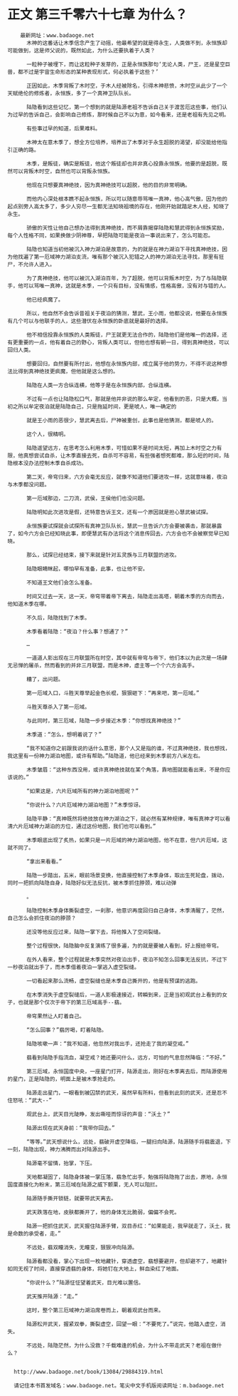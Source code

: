 # 正文 第三千零六十七章 为什么？
        最新网址：www.badaoge.net
          木神的这番话让木季信念产生了动摇，他最希望的就是得永生，人类做不到，永恒族却可能做到，这是师父说的，既然如此，为什么还要执着于人类？
      
          一粒种子被埋下，而让这粒种子发芽的，正是永恒族那句‘无论人类，尸王，还是星空巨兽，都不过是宇宙生命形态的某种表现形式，何必执着于这些？’
      
          正因如此，木季背叛了木时空，于木人经被除名，引得木神悲愤，木时空从此少了一个天赋绝伦的修炼者，永恒族，多了一个真神卫队队长。
      
          陆隐看到这些记忆，第一个想到的就是陆源老祖不告诉自己关于渡苦厄这些事，他们认为过早的告诉自己，会影响自己修炼，那时候自己不以为意，如今看来，还是老祖有先见之明。
      
          有些事过早的知道，后果难料。
      
          木神太在意木季了，想全方位培养，培养出了木季对于永生超脱的渴望，却没能给他指引正确的路。
      
          木季，是叛徒，确实是叛徒，他这个叛徒却也并非真心投靠永恒族，他要的是超脱，既然可以背叛木时空，自然也可以背叛永恒族。
      
          他现在只想要真神绝技，因为真神绝技可以超脱，他的目的非常明确。
      
          而他内心深处根本瞧不起永恒族，所以可以随意辱骂唯一真神，他心高气傲，因为他的起点别旁人高太多了，多少人穷尽一生都无法知晓祖境的存在，他刚开始就踏足木人经，知晓了永生。
      
          骄傲的天性让他自己想办法得到真神绝技，而不屑靠揭穿陆隐和慧武得到永恒族奖励，每个人性格不同，如果换做少阴神尊，早把陆隐可能是夜泊一事说出来了，怎么可能忍。
      
          陆隐也知道当初他被沉入神力湖泊是故意的，为的就是在神力湖泊下寻找真神绝技，因为他找遍了第一厄域神力湖泊支流，唯有那个被沉入犯错之人的神力湖泊无法寻找，那里有狂尸，不允许人进入。
      
          为了真神绝技，他可以被沉入湖泊百年，为了超脱，他可以背叛木时空，为了与陆隐联手，他可以骂唯一真神，这就是木季，一个只有目标，没有情感，性格高傲，没有对与错的人。
      
          他已经疯魔了。
      
          所以，他自然不会告诉昔祖关于夜泊的猜测，慧武，王小雨，他都没说，他要在永恒族有几个可以与他联手的人，这些潜伏在永恒族的卧底就是最好的选择。
      
          他不相信投靠永恒族的人类叛徒，尸王就更无法合作的，陆隐他们是他唯一的选择，还有更重要的一点，他有着自己的野心，背叛人类可以，但他也想有朝一日，得到真神绝技，可以回归人类。
      
          想要回归，自然要有所付出，他想在永恒族内部，成立属于他的势力，不得不说这种想法比得到真神绝技更疯魔，但他就是这么想的。
      
          陆隐在人类一方合纵连横，他等于是在永恒族内部，合纵连横。
      
          不过有一点也让陆隐松口气，那就是他并非说的那么牟定，他看到的恶，只是大概，当初之所以牟定夜泊就是陆隐自己，只是拖延时间，更是唬人，唯一确定的
      
          就是王小雨的恶很少，慧武离去后，尸神被重创，此事也是他猜测，都是唬人的。
      
          这个人，很精明。
      
          陆隐遥望远方，在思考怎么利用木季，可惜如果不是时间太短，再加上木时空之力有限，他真想尝试自杀，让木季直接去死，自杀可不容易，有些强者想死都难，那么短的时间，陆隐根本没办法控制木季自杀成功。
      
          第二天，帝穹归来，六方会毫无反应，就像不知道他们要进攻一样，这就意味着，夜泊与木季都没问题。
      
          第一厄域那边，二刀流，武侯，王侯他们也没问题。
      
          陆隐明知此次进攻是假，还特意告诉王文，还有一个原因就是担心慧武被试探。
      
          永恒族要试探就会试探所有真神卫队队长，慧武一旦告诉六方会要被袭击，那就暴露了，如今六方会已经知晓此事，即便慧武有办法将这个消息传回去，六方会也不会被察觉早已知晓。
      
          那么，试探已经结束，接下来就是针对五灵族与三月联盟的进攻。
      
          陆隐眼睛眯起，哪怕早有准备，此事，也让他不安。
      
          不知道王文他们会怎么准备。
      
          时间又过去一天，这一天，帝穹带着帝下离去，陆隐走出高塔，朝着木季的方向而去，他知道木季在哪。
      
          不久后，陆隐找到了木季。
      
          木季看着陆隐：“夜泊？什么事？想通了？”
      
          …
      
          一道道人影出现在三月联盟所在时空，其中就有帝穹与帝下，他们本以为此次是一场肆无忌惮的屠杀，然而看到的并非三月联盟，而是木神，虚主等一个个六方会高手。
      
          糟了，出问题。
      
          第一厄域入口，斗胜天尊举起金色长棍，狠狠砸下：“再来吧，第一厄域。”
      
          斗胜天尊杀入了第一厄域。
      
          与此同时，第三厄域，陆隐一步步接近木季：“你想找真神绝技？”
      
          木季道：“怎么，想明着说了？”
      
          “我不知道你之前跟我说的话什么意思，那个人又是指的谁，不过真神绝技，我也想找，我这里有一份神力湖泊地图，或许有帮助。”陆隐道，他已经来到木季前方八米左右。
      
          木季皱眉：“这种东西没用，或许真神绝技就在某个角落，靠地图就能看出来，不是你应该说的。”
      
          “如果这是，六片厄域所有的神力湖泊地图呢？”
      
          “你说什么？六片厄域神力湖泊地图？”木季惊讶。
      
          陆隐平静：“真神既然将绝技放在神力湖泊之下，就必然有某种规律，唯有真神才可以看清六片厄域神力湖泊的方位，通过这份地图，我们也可以看到。”
      
          木季眼底出现了炙热，如果只是一片厄域的神力湖泊地图，他不在意，但六片厄域，这就不同了。
      
          “拿出来看看。”
      
          陆隐一步踏出，五米，眼前场景变换，他直接控制了木季身体，取出生死轮盘，拨动，同时一把抓向陆隐自身，陆隐好似无法反抗，被木季抓住脖颈，难以动弹
      
          。
      
          陆隐控制木季身体撕裂虚空，一刹那，他意识再度回归自己身体，木季清醒了，茫然，自己怎么会抓住夜泊的脖颈？
      
          还没等他反应过来，陆隐一掌下去，将他推入了空间裂缝。
      
          整个过程很快，陆隐脑中反复演练了很多遍，为的就是要被人看到，好上报给帝穹。
      
          在外人看来，整个过程就是木季突然对夜泊出手，夜泊不知怎么回事无法反抗，不过下一秒夜泊就出手了，而木季借着夜泊一掌逃入虚空裂缝。
      
          一切看起来那么流畅，虚空裂缝也是木季自己撕开的，他是有预谋的逃跑。
      
          在木季消失于虚空裂缝后，一道人影极速接近，转瞬到来，正是当初观武台上看到的女子，也就是那个仅次于帝下的第三厄域高手--翡。
      
          帝穹果然让人盯着自己。
      
          “怎么回事？”翡厉喝，盯着陆隐。
      
          陆隐咳嗽一声：“我不知道，他忽然对我出手，还抢走了我的凝空戒。”
      
          翡看到陆隐手指流血，凝空戒？她还要问什么，远方，可怕的气息忽然降临：“不好。”
      
          第三厄域，永恒国度中央，一座星门打开，陆源走出，刚好在木季离去后，而陆源使用的星门，正是陆隐的，明面上是被木季抢走的。
      
          陆源走出星门，一眼看到被囚禁的武天，虽然早有所料，但看到此刻的武天，还是忍不住怒吼：“武大--”
      
          观武台上，武天目光陡睁，发出嘶哑而惊讶的声音：“沃土？”
      
          陆源出现在武天身前：“我带你回去。”
      
          “等等。”武天想说什么，远处，翡破开虚空降临，一腿扫向陆源，陆源随手将翡震退，下一刻，陆隐出现，神力沸腾而出对陆源出手。
      
          陆源毫不留情，抬掌，下压。
      
          天地都凝固了，陆隐身体被一掌压落，翡急忙出手，勉强将陆隐拖了出去，原地，永恒国度直接化为粉末，第三厄域在陆源之威下颤栗，无人可以阻拦。
      
          陆源随手撕开锁链，就要带武天离去。
      
          武天跌落在地，皮肤都撕开了，他的身体无比脆弱，偏偏不会死。
      
          陆源一把抓住武天，武天握住陆源手臂，双目赤红：“如果能走，我早就走了，沃土，我是命数的承受者，走。”
      
          不远处，翡双瞳消失，无瞳变，狠狠冲向陆源。
      
          陆源看都没看，掌心下出现一枚地藏针，穿透虚空，翡想要避开，但却避不了，地藏针如同无视了时间，直接穿透翡的身体，将她钉在大地上，鲜血染红了地面。
      
          “你说什么？”陆源怔怔望着武天，目光难以置信。
      
          武天推开陆源：“走。”
      
          这时，整个第三厄域神力湖泊席卷而上，朝着观武台而来。
      
          陆源松开武天，握紧双拳，撕裂虚空，回望一眼：“不要死了。”说完，他踏入虚空，消失。
      
          不远处，陆隐茫然，为什么没救？千载难逢的机会，为什么不带走武天？老祖在做什么？
      
      
      http://www.badaoge.net/book/13084/29884319.html
      
      请记住本书首发域名：www.badaoge.net。笔尖中文手机版阅读网址：m.badaoge.net